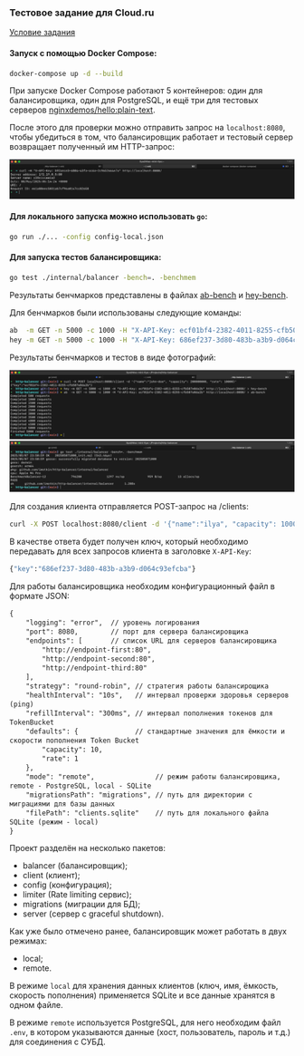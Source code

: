 ### Тестовое задание для Cloud.ru

[Условие задания](https://github.com/Go-Cloud-Camp/test-assignment)

#### Запуск с помощью Docker Compose:

```sh 
docker-compose up -d --build
```

При запуске Docker Compose работают 5 контейнеров: один для балансировщика, один для PostgreSQL, и ещё три для тестовых серверов [nginxdemos/hello:plain-text](https://hub.docker.com/r/nginxdemos/hello/).

После этого для проверки можно отправить запрос на `localhost:8080`, чтобы убедиться в том, что балансировщик работает и тестовый сервер возвращает полученный им HTTP-запрос:

![Фото](/images/image3.png)

#### Для локального запуска можно использовать `go`:

```sh 
go run ./... -config config-local.json
```

#### Для запуска тестов балансировщика:

```sh 
go test ./internal/balancer -bench=. -benchmem
```

Результаты бенчмарков представлены в файлах [ab-bench](/ab-bench) и [hey-bench](/hey-bench).

Для бенчмарков были использованы следующие команды:

```sh
ab  -m GET -n 5000 -c 1000 -H "X-API-Key: ecf01bf4-2382-4011-8255-cfb507e0da2b" http://localhost:8080/ > ab-bench
hey -m GET -n 5000 -c 1000 -H "X-API-Key: 686ef237-3d80-483b-a3b9-d064c93efcba" http://localhost:8080/ > hey-bench
```

Результаты бенчмарков и тестов в виде фотографий:

![1](/images/image1.png)
![2](/images/image2.jpeg)

Для создания клиента отправляется POST-запрос на /clients:

```sh
curl -X POST localhost:8080/client -d '{"name":"ilya", "capacity": 1000, "rate": 10}'
```

В качестве ответа будет получен ключ, который необходимо передавать для всех запросов клиента в заголовке `X-API-Key`:

```sh
{"key":"686ef237-3d80-483b-a3b9-d064c93efcba"}
```

Для работы балансировщика необходим конфигурационный файл в формате JSON:

```
{  
    "logging": "error",  // уровень логирования
    "port": 8080,        // порт для сервера балансировщика
    "endpoints": [       // список URL для серверов балансировщика
        "http://endpoint-first:80",
        "http://endpoint-second:80",
        "http://endpoint-third:80"
    ],
    "strategy": "round-robin", // стратегия работы балансирощика
    "healthInterval": "10s",   // интервал проверки здоровья серверов (ping)
    "refillInterval": "300ms", // интервал пополнения токенов для TokenBucket
    "defaults": {              // стандартные значения для ёмкости и скорости пополнения Token Bucket
        "capacity": 10,
        "rate": 1
    },
    "mode": "remote",               // режим работы балансировщика, remote - PostgreSQL, local - SQLite
    "migrationsPath": "migrations", // путь для директории с миграциями для базы данных
    "filePath": "clients.sqlite"    // путь для локального файла SQLite (режим - local)
}
```

Проект разделён на несколько пакетов:

- balancer (балансировщик);
- client (клиент);
- config (конфигурация);
- limiter (Rate limiting сервис);
- migrations (миграции для БД);
- server (сервер с graceful shutdown).

Как уже было отмечено ранее, балансировщик может работать в двух режимах:
- local;
- remote.

В режиме `local` для хранения данных клиентов (ключ, имя, ёмкость, скорость пополнения) применяется SQLite и все данные хранятся в одном файле. 

В режиме `remote` используется PostgreSQL, для него необходим файл `.env`, в котором указываются данные (хост, пользователь, пароль и т.д.) для соединения с СУБД.
